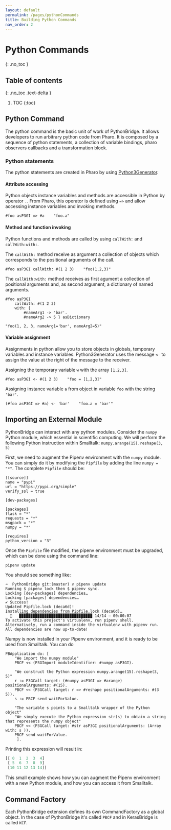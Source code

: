 ```yaml
---
layout: default
permalink: /pages/pythonCommands
title: Building Python Commands
nav_order: 2
---
```


# Python Commands
{: .no_toc }

## Table of contents
{: .no_toc .text-delta }

1. TOC
{:toc}

## Python Command

The python command is the basic unit of work of PythonBridge. It allows developers to run arbitrary python code from Pharo. It is composed by a sequence of python statements, a collection of variable bindings, pharo observers callbacks and a transformation block.

### Python statements

The python statements are created in Pharo by using [Python3Generator](https://github.com/juliendelplanque/Python3Generator).

#### Attribute accessing
Python objects instance variables and methods are accessible in Python by operator `.`. From Pharo, this operator is defined using `=>` and allow accessing instance variables and invoking methods.
```smalltalk
#foo asP3GI => #a    "foo.a"
```

#### Method and function invoking
Python functions and methods are called by using `callWith:` and `callWith:with:`. 

The `callWith:` method receive as argument a collection of objects which corresponds to the positional arguments of the call.
```smalltalk
#foo asP3GI callWith: #(1 2 3)    "foo(1,2,3)"
```

The `callWith:with:` method receives as first agument a collection of positional arguments and, as second argument, a dictionary of named arguments.
```smalltalk
#foo asP3GI 
    callWith: #(1 2 3) 
    with: { 
        #nameArg1 -> 'bar'.
        #nameArg2 -> 5 } asDictionary

"foo(1, 2, 3, nameArg1='bar', nameArg2=5)"
```

#### Variable assignment
Assignments in python allow you to store objects in globals, temporary variables and instance variables. Python3Generator uses the message `<-` to assign the value at the right of the message to the receiver.

Assigning the temporary variable `w` with the array `[1,2,3]`.
```smalltalk
#foo asP3GI <- #(1 2 3)    "foo = [1,2,3]"
```

Assigning instance variable `a` from object in variable `foo` with the string `'bar'`.
```smalltalk
(#foo asP3GI => #a) <- 'bar'    "foo.a = 'bar'"
```


## Importing an External Module

PythonBridge can interact with any python modules. Consider the `numpy` Python module, which essential in scientific computing. We will perform the following Python instruction within Smalltalk: `numpy.arange(15).reshape(3, 5)`

First, we need to augment the Pipenv environment with the `numpy` module. You can simply do it by modifying the `Pipfile` by adding the line `numpy = "*"`. The complete `Pipfile` should be:

```
[[source]]
name = "pypi"
url = "https://pypi.org/simple"
verify_ssl = true

[dev-packages]

[packages]
flask = "*"
requests = "*"
msgpack = "*"
numpy = "*"

[requires]
python_version = "3"
```

Once the `Pipfile` file modified, the pipenv environment must be upgraded, which can be done using the command line:
```
pipenv update
```

You should see something like: 
```
➜  PythonBridge git:(master) ✗ pipenv update
Running $ pipenv lock then $ pipenv sync.
Locking [dev-packages] dependencies…
Locking [packages] dependencies…
✔ Success! 
Updated Pipfile.lock (deca6d)!
Installing dependencies from Pipfile.lock (deca6d)…
  🐍   ▉▉▉▉▉▉▉▉▉▉▉▉▉▉▉▉▉▉▉▉▉▉▉▉▉▉▉▉▉▉▉▉ 14/14 — 00:00:07
To activate this project's virtualenv, run pipenv shell.
Alternatively, run a command inside the virtualenv with pipenv run.
All dependencies are now up-to-date!
```

Numpy is now installed in your Pipenv environment, and it is ready to be used from Smalltalk. You can do 

```Smalltalk
PBApplication do: [ 
    "We import the numpy module"
	PBCF << (P3GImport moduleIdentifier: #numpy asP3GI).
    
    "We construct the Python expression numpy.arange(15).reshape(3, 5)"
	r := P3GCall target: (#numpy asP3GI => #arange) positionalArguments: #(15).
	PBCF << (P3GCall target: r => #reshape positionalArguments: #(3 5)). 
	s := PBCF send waitForValue.
    
    "The variable s points to a Smalltalk wrapper of the Python object"
    "We simply execute the Python expression str(s) to obtain a string that represents the numpy object"
	PBCF << (P3GCall target: #str asP3GI positionalArguments: (Array with: s )). 
	PBCF send waitForValue.
	 ].
```

Printing this expression will result in:
```Python
[[ 0  1  2  3  4]
 [ 5  6  7  8  9]
 [10 11 12 13 14]]
```

This small example shows how you can augment the Pipenv environment with a new Python module, and how you can access it from Smalltalk.

## Command Factory

Each PythonBridge extension defines its own CommandFactory as a global object. In the case of PythonBridge it's called `PBCF` and in KerasBridge is called `KCF`.

